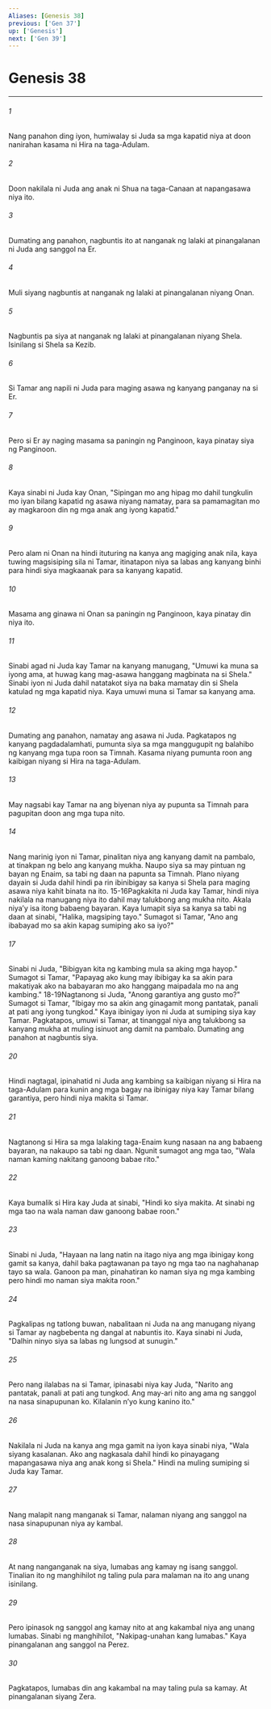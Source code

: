 ```yaml
---
Aliases: [Genesis 38]
previous: ['Gen 37']
up: ['Genesis']
next: ['Gen 39']
---
```

# Genesis 38

***


###### 1 


Nang panahon ding iyon, humiwalay si Juda sa mga kapatid niya at doon nanirahan kasama ni Hira na taga-Adulam. 


###### 2 


Doon nakilala ni Juda ang anak ni Shua na taga-Canaan at napangasawa niya ito. 


###### 3 


Dumating ang panahon, nagbuntis ito at nanganak ng lalaki at pinangalanan ni Juda ang sanggol na Er. 


###### 4 


Muli siyang nagbuntis at nanganak ng lalaki at pinangalanan niyang Onan. 


###### 5 


Nagbuntis pa siya at nanganak ng lalaki at pinangalanan niyang Shela. Isinilang si Shela sa Kezib. 


###### 6 


Si Tamar ang napili ni Juda para maging asawa ng kanyang panganay na si Er. 


###### 7 


Pero si Er ay naging masama sa paningin ng Panginoon, kaya pinatay siya ng Panginoon. 


###### 8 


Kaya sinabi ni Juda kay Onan, "Sipingan mo ang hipag mo dahil tungkulin mo iyan bilang kapatid ng asawa niyang namatay, para sa pamamagitan mo ay magkaroon din ng mga anak ang iyong kapatid." 


###### 9 


Pero alam ni Onan na hindi ituturing na kanya ang magiging anak nila, kaya tuwing magsisiping sila ni Tamar, itinatapon niya sa labas ang kanyang binhi para hindi siya magkaanak para sa kanyang kapatid. 


###### 10 


Masama ang ginawa ni Onan sa paningin ng Panginoon, kaya pinatay din niya ito. 


###### 11 


Sinabi agad ni Juda kay Tamar na kanyang manugang, "Umuwi ka muna sa iyong ama, at huwag kang mag-asawa hanggang magbinata na si Shela." Sinabi iyon ni Juda dahil natatakot siya na baka mamatay din si Shela katulad ng mga kapatid niya. Kaya umuwi muna si Tamar sa kanyang ama. 


###### 12 


Dumating ang panahon, namatay ang asawa ni Juda. Pagkatapos ng kanyang pagdadalamhati, pumunta siya sa mga manggugupit ng balahibo ng kanyang mga tupa roon sa Timnah. Kasama niyang pumunta roon ang kaibigan niyang si Hira na taga-Adulam. 


###### 13 


May nagsabi kay Tamar na ang biyenan niya ay pupunta sa Timnah para pagupitan doon ang mga tupa nito. 


###### 14 


Nang marinig iyon ni Tamar, pinalitan niya ang kanyang damit na pambalo, at tinakpan ng belo ang kanyang mukha. Naupo siya sa may pintuan ng bayan ng Enaim, sa tabi ng daan na papunta sa Timnah. Plano niyang dayain si Juda dahil hindi pa rin ibinibigay sa kanya si Shela para maging asawa niya kahit binata na ito. 15-16Pagkakita ni Juda kay Tamar, hindi niya nakilala na manugang niya ito dahil may talukbong ang mukha nito. Akala niyaʼy isa itong babaeng bayaran. Kaya lumapit siya sa kanya sa tabi ng daan at sinabi, "Halika, magsiping tayo." Sumagot si Tamar, "Ano ang ibabayad mo sa akin kapag sumiping ako sa iyo?" 


###### 17 


Sinabi ni Juda, "Bibigyan kita ng kambing mula sa aking mga hayop." Sumagot si Tamar, "Papayag ako kung may ibibigay ka sa akin para makatiyak ako na babayaran mo ako hanggang maipadala mo na ang kambing." 18-19Nagtanong si Juda, "Anong garantiya ang gusto mo?" Sumagot si Tamar, "Ibigay mo sa akin ang ginagamit mong pantatak, panali at pati ang iyong tungkod." Kaya ibinigay iyon ni Juda at sumiping siya kay Tamar. Pagkatapos, umuwi si Tamar, at tinanggal niya ang talukbong sa kanyang mukha at muling isinuot ang damit na pambalo. Dumating ang panahon at nagbuntis siya. 


###### 20 


Hindi nagtagal, ipinahatid ni Juda ang kambing sa kaibigan niyang si Hira na taga-Adulam para kunin ang mga bagay na ibinigay niya kay Tamar bilang garantiya, pero hindi niya makita si Tamar. 


###### 21 


Nagtanong si Hira sa mga lalaking taga-Enaim kung nasaan na ang babaeng bayaran, na nakaupo sa tabi ng daan. Ngunit sumagot ang mga tao, "Wala naman kaming nakitang ganoong babae rito." 


###### 22 


Kaya bumalik si Hira kay Juda at sinabi, "Hindi ko siya makita. At sinabi ng mga tao na wala naman daw ganoong babae roon." 


###### 23 


Sinabi ni Juda, "Hayaan na lang natin na itago niya ang mga ibinigay kong gamit sa kanya, dahil baka pagtawanan pa tayo ng mga tao na naghahanap tayo sa wala. Ganoon pa man, pinahatiran ko naman siya ng mga kambing pero hindi mo naman siya makita roon." 


###### 24 


Pagkalipas ng tatlong buwan, nabalitaan ni Juda na ang manugang niyang si Tamar ay nagbebenta ng dangal at nabuntis ito. Kaya sinabi ni Juda, "Dalhin ninyo siya sa labas ng lungsod at sunugin." 


###### 25 


Pero nang ilalabas na si Tamar, ipinasabi niya kay Juda, "Narito ang pantatak, panali at pati ang tungkod. Ang may-ari nito ang ama ng sanggol na nasa sinapupunan ko. Kilalanin nʼyo kung kanino ito." 


###### 26 


Nakilala ni Juda na kanya ang mga gamit na iyon kaya sinabi niya, "Wala siyang kasalanan. Ako ang nagkasala dahil hindi ko pinayagang mapangasawa niya ang anak kong si Shela." Hindi na muling sumiping si Juda kay Tamar. 


###### 27 


Nang malapit nang manganak si Tamar, nalaman niyang ang sanggol na nasa sinapupunan niya ay kambal. 


###### 28 


At nang nanganganak na siya, lumabas ang kamay ng isang sanggol. Tinalian ito ng manghihilot ng taling pula para malaman na ito ang unang isinilang. 


###### 29 


Pero ipinasok ng sanggol ang kamay nito at ang kakambal niya ang unang lumabas. Sinabi ng manghihilot, "Nakipag-unahan kang lumabas." Kaya pinangalanan ang sanggol na Perez. 


###### 30 


Pagkatapos, lumabas din ang kakambal na may taling pula sa kamay. At pinangalanan siyang Zera.
